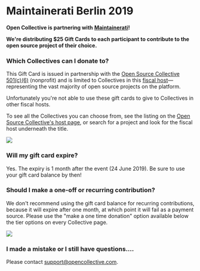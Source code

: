 # Maintainerati Berlin 2019

**Open Collective is partnering with** [**Maintainerati**](https://maintainerati.org)**!** 

**We're distributing $25 Gift Cards to each participant to contribute to the open source project of their choice.**

### Which Collectives can I donate to?

This Gift Card is issued in partnership with the [Open Source Collective 501\(c\)\(6\)](https://opencollective.com/opensourcecollective) \(nonprofit\) and is limited to Collectives in this [fiscal host](../hosts/)—representing the vast majority of open source projects on the platform. 

Unfortunately you're not able to use these gift cards to give to Collectives in other fiscal hosts.

To see all the Collectives you can choose from, see the listing on the [Open Source Collective's host page](https://opencollective.com/opensourcecollective), or search for a project and look for the fiscal host underneath the title.

![](../.gitbook/assets/screen-shot-2019-05-23-at-1.01.51-pm.png)

### Will my gift card expire?

Yes. The expiry is 1 month after the event \(24 June 2019\). Be sure to use your gift card balance by then!

### Should I make a one-off or recurring contribution?

We don't recommend using the gift card balance for recurring contributions, because it will expire after one month, at which point it will fail as a payment source. Please use the "make a one time donation" option available below the tier options on every Collective page.

![](../.gitbook/assets/screen-shot-2019-05-23-at-1.08.02-pm.png)

### I made a mistake or I still have questions....

Please contact [support@opencollective.com](mailto:support@opencollective.com).

